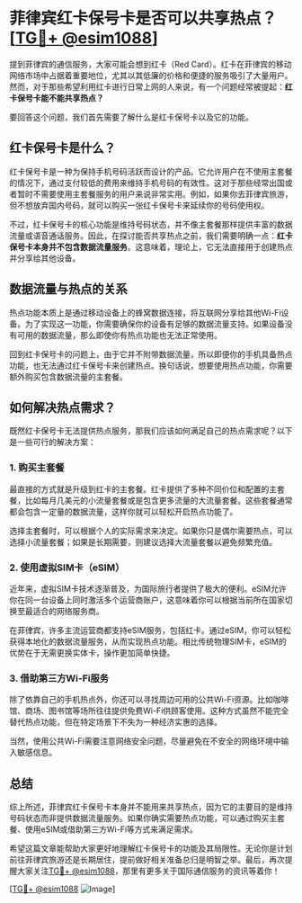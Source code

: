 # 菲律宾红卡保号卡是否可以共享热点？[[TG💪+ @esim1088](https://t.me/s/esim1088)]

提到菲律宾的通信服务，大家可能会想到红卡（Red Card）。红卡在菲律宾的移动网络市场中占据着重要地位，尤其以其低廉的价格和便捷的服务吸引了大量用户。然而，对于那些希望利用红卡进行日常上网的人来说，有一个问题经常被提起：**红卡保号卡能不能共享热点？**

要回答这个问题，我们首先需要了解什么是红卡保号卡以及它的功能。

## 红卡保号卡是什么？

红卡保号卡是一种为保持手机号码活跃而设计的产品。它允许用户在不使用主套餐的情况下，通过支付较低的费用来维持手机号码的有效性。这对于那些经常出国或者暂时不需要使用主套餐服务的用户来说非常实用。例如，如果你去菲律宾旅游，但不想放弃国内号码，就可以购买一张红卡保号卡来延续你的号码使用权。

不过，红卡保号卡的核心功能是维持号码状态，并不像主套餐那样提供丰富的数据流量或语音通话服务。因此，在探讨能否共享热点之前，我们需要明确一点：**红卡保号卡本身并不包含数据流量服务**。这意味着，理论上，它无法直接用于创建热点并分享给其他设备。

## 数据流量与热点的关系

热点功能本质上是通过移动设备上的蜂窝数据连接，将互联网分享给其他Wi-Fi设备。为了实现这一功能，你需要确保你的设备有足够的数据流量支持。如果设备没有可用的数据流量，那么即使你有热点功能也无法正常使用。

回到红卡保号卡的问题上，由于它并不附带数据流量，所以即便你的手机具备热点功能，也无法通过红卡保号卡来创建热点。换句话说，想要使用热点功能，你需要额外购买包含数据流量的主套餐。

## 如何解决热点需求？

既然红卡保号卡无法提供热点服务，那我们应该如何满足自己的热点需求呢？以下是一些可行的解决方案：

### 1. 购买主套餐

最直接的方式就是升级到红卡的主套餐。红卡提供了多种不同价位和配置的主套餐，比如每月几美元的小流量套餐或是包含更多流量的大流量套餐。这些套餐通常都会包含一定量的数据流量，这样你就可以轻松开启热点功能了。

选择主套餐时，可以根据个人的实际需求来决定。如果你只是偶尔需要热点，可以选择小流量套餐；如果是长期需要，则建议选择大流量套餐以避免频繁充值。

### 2. 使用虚拟SIM卡（eSIM）

近年来，虚拟SIM卡技术逐渐普及，为国际旅行者提供了极大的便利。eSIM允许你在同一台设备上同时激活多个运营商账户，这意味着你可以根据当前所在国家切换至最适合的网络服务商。

在菲律宾，许多主流运营商都支持eSIM服务，包括红卡。通过eSIM，你可以轻松获得本地化的数据流量服务，从而实现热点功能。相比传统物理SIM卡，eSIM的优势在于无需更换实体卡，操作更加简单快捷。

### 3. 借助第三方Wi-Fi服务

除了依靠自己的手机热点外，你还可以寻找周边可用的公共Wi-Fi资源。比如咖啡馆、商场、图书馆等场所往往提供免费Wi-Fi供顾客使用。这种方式虽然不能完全替代热点功能，但在特定场景下不失为一种经济实惠的选择。

当然，使用公共Wi-Fi需要注意网络安全问题，尽量避免在不安全的网络环境中输入敏感信息。

## 总结

综上所述，菲律宾红卡保号卡本身并不能用来共享热点，因为它的主要目的是维持号码状态而非提供数据流量服务。如果你确实需要热点功能，可以通过购买主套餐、使用eSIM或借助第三方Wi-Fi等方式来满足需求。

希望这篇文章能帮助大家更好地理解红卡保号卡的功能及其局限性。无论你是计划前往菲律宾旅游还是长期居住，提前做好相关准备总归是明智之举。最后，再次提醒大家关注[TG💪+ @esim1088](https://t.me/s/esim1088)，那里有更多关于国际通信服务的资讯等着你！

[[TG💪+ @esim1088](https://t.me/s/esim1088) ![Image](https://i.postimg.cc/4NQfJmqS/Snipaste-2025-05-13-00-14-12.png)]